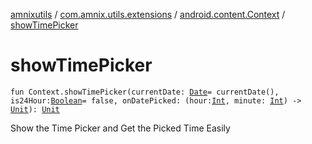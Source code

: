 [amnixutils](../../index.md) / [com.amnix.utils.extensions](../index.md) / [android.content.Context](index.md) / [showTimePicker](./show-time-picker.md)

# showTimePicker

`fun Context.showTimePicker(currentDate: `[`Date`](http://docs.oracle.com/javase/6/docs/api/java/util/Date.html)` = currentDate(), is24Hour: `[`Boolean`](https://kotlinlang.org/api/latest/jvm/stdlib/kotlin/-boolean/index.html)` = false, onDatePicked: (hour: `[`Int`](https://kotlinlang.org/api/latest/jvm/stdlib/kotlin/-int/index.html)`, minute: `[`Int`](https://kotlinlang.org/api/latest/jvm/stdlib/kotlin/-int/index.html)`) -> `[`Unit`](https://kotlinlang.org/api/latest/jvm/stdlib/kotlin/-unit/index.html)`): `[`Unit`](https://kotlinlang.org/api/latest/jvm/stdlib/kotlin/-unit/index.html)

Show the Time Picker and Get the Picked Time Easily

